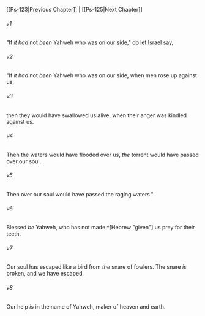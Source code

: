 ﻿---
aliases:
  - Psalms 124
---

[[Ps-123|Previous Chapter]] | [[Ps-125|Next Chapter]]

###### v1
"If _it had_ not _been_ Yahweh who was on our side,"
do let Israel say,

###### v2
"If _it had_ not _been_ Yahweh who was on our side,
when men rose up against us,

###### v3
then they would have swallowed us alive,
when their anger was kindled against us.

###### v4
Then the waters would have flooded over us,
_the_ torrent would have passed over our soul.

###### v5
Then over our soul would have passed
the raging waters."

###### v6
Blessed _be_ Yahweh,
who has not made ^[Hebrew "given"] us prey for their teeth.

###### v7
Our soul has escaped like a bird
from _the_ snare of fowlers.
The snare _is_ broken, and we have escaped.

###### v8
Our help _is_ in the name of Yahweh,
maker of heaven and earth.